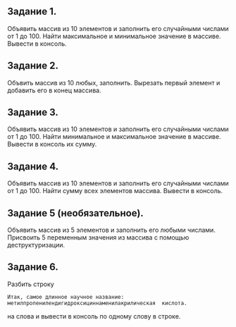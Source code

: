## Задание 1. 

Объявить массив из 10 элементов и заполнить его случайными числами от 1 до 100.
Найти максимальное и минимальное значение в массиве.
Вывести в консоль.

## Задание 2.

Объвить массив из 10 любых, заполнить.
Вырезать первый элемент и добавить его в конец массива.

## Задание 3.

Объявить массив из 10 элементов и заполнить его случайными числами от 1 до 100.
Найти минимальное и максимальное значение в массиве. Вывести в консоль их сумму.

## Задание 4.

Объявить массив из 10 элементов и заполнить его случайными числами от 1 до 100.
Найти сумму всех элементов массива. Вывести в консоль.

## Задание 5 (необязательное).

Объявить массив из 5 элементов и заполнить его любыми числами.
Присвоить 5 переменным значения из массива с помощью деструктуризации.

## Задание 6.

Разбить строку 
```angular2html
Итак, самое длинное научное название: метилпропенилендигидроксициннаменилакрилическая  кислота.
```
на слова и вывести в консоль по одному слову в строке.
